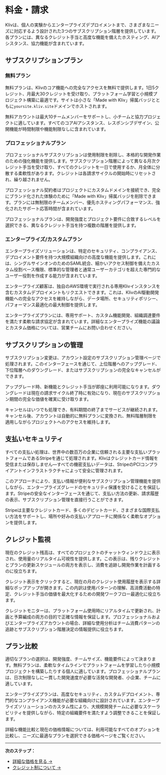 # 料金・請求

Klivは、個人の実験からエンタープライズデプロイメントまで、さまざまなニーズに対応するよう設計された3つのサブスクリプション階層を提供しています。各プランには、異なるクレジット手当と高度な機能を備えたホスティング、AIアシスタンス、協力機能が含まれています。

## サブスクリプションプラン

### 無料プラン
無料プランは、Klivのコア機能への完全なアクセスを無料で提供します。1日5クレジット、月最大30クレジットを受け取り、プラットフォーム学習と小規模プロジェクト構築に最適です。サイトは小さな「Made with Kliv」帰属バッジとともに`yoursite.kliv.site`ドメインでホストされます。

無料アカウントは最大10チームメンバーをサポートし、小チームと協力プロジェクトに適しています。すべてのコアAIアシスタンス、レスポンシブデザイン、公開機能が時間制限や機能制限なしに含まれています。

### プロフェッショナルプラン
プロフェッショナルサブスクリプションは使用制限を削除し、本格的な開発作業のための強化機能を提供します。サブスクリプション階層によって異なる月次クレジット手当を受け取り、すべてのクレジットを一日で使用するか、月全体に分散する柔軟性があります。クレジットは各請求サイクルの開始時にリセットされ、繰り越されません。

プロフェッショナル契約者はプロジェクトにカスタムドメインを接続でき、完全にブランド化された体験のために「Made with Kliv」帰属バッジを削除できます。プランには無制限のチームメンバー、優先ホスティングパフォーマンス、強化されたサポート応答時間が含まれています。

プロフェッショナルプランは、開発強度とプロジェクト要件に合致するレベルを選択できる、異なるクレジット手当を持つ複数の階層を提供します。

### エンタープライズ/カスタムプラン
エンタープライズソリューションは、特定のセキュリティ、コンプライアンス、デプロイメント要件を持つ大規模組織向けの高度な機能を提供します。これには、シングルサインオンのためのSAML統合、細かいアクセス制御を備えたカスタム役割ベース権限、標準的な管理者と通常ユーザーカテゴリを超えた専門的なユーザー役割を作成する能力が含まれています。

エンタープライズ顧客は、独自のAWS環境で実行される専用Klivインスタンスを含むカスタムデプロイメントもリクエストできます。これは、KlivのAI駆動開発機能への完全なアクセスを維持しながら、データ場所、セキュリティポリシー、パフォーマンス最適化の最大制御を提供します。

エンタープライズプランには、専用サポート、カスタム機能開発、組織調達要件を満たす柔軟な請求協定が含まれています。詳細なエンタープライズ機能の議論とカスタム価格については、営業チームにお問い合わせください。

## サブスクリプションの管理

サブスクリプション変更は、アカウント設定のサブスクリプション管理ページで処理されます。このインターフェースを通じて、上位階層へのアップグレード、下位階層へのダウングレード、またはサブスクリプションの完全なキャンセルができます。

アップグレード時、新機能とクレジット手当が即座に利用可能になります。ダウングレードは現在の請求サイクル終了時に有効になり、現在のサブスクリプション期間の完全な価値を確実に受け取ります。

キャンセルはいつでも処理でき、有料期間の終了までサービスが継続されます。キャンセル後、アカウントは自動的に無料プランに変換され、無料階層制限を適用しながらプロジェクトへのアクセスを維持します。

## 支払いセキュリティ

すべての支払い処理は、世界中の数百万の企業に信頼される主要な支払いプラットフォームであるStripeを通じて処理されます。Klivはクレジットカード情報を受信または保存しません—すべての機密支払いデータは、StripeのPCIコンプライアントインフラストラクチャによって安全に管理されます。

このアプローチにより、支払い情報が便利なサブスクリプション管理機能を提供しながら、エンタープライズグレードのセキュリティ保護を受けることを保証します。Stripeの安全なインターフェースを通じて、支払い方法の更新、請求履歴の表示、サブスクリプション管理を直接行うことができます。

Stripeは主要なクレジットカード、多くのデビットカード、さまざまな国際支払い方法をサポートし、場所や好みの支払いアプローチに関係なく柔軟なオプションを提供します。

## クレジット監視

現在のクレジット残高は、すべてのプロジェクトのチャットウィンドウ上に表示され、使用量のリアルタイム可視性を提供します。この表示は、残りクレジットとプランの更新スケジュールの両方を表示し、消費を追跡し開発作業を計画するのに役立ちます。

クレジット表示をクリックすると、現在の月のクレジット使用履歴を表示する詳細なポップアップが開きます。この内訳は使用パターンの理解、高消費活動の特定、クレジット手当の価値を最大化するための開発ワークフロー最適化に役立ちます。

クレジットモニターは、プラットフォーム使用時にリアルタイムで更新され、計画と予算編成の両方の目的で正確な情報を保証します。プロフェッショナルおよびエンタープライズアカウントの場合、詳細な使用分析はチーム消費パターンの追跡とサブスクリプション階層決定の情報提供に役立ちます。

## プラン比較

適切なプランの選択は、開発強度、チームサイズ、機能要件によって決まります。無料プランは、柔軟なタイムラインでプラットフォームを学習したり小規模プロジェクトを構築したりする個人に適しています。プロフェッショナルプランは、日次制限なしに一貫した開発速度が必要な活発な開発者、小企業、チームに適しています。

エンタープライズプランは、高度なセキュリティ、カスタムデプロイメント、専門的なコンプライアンス機能が必要な組織向けに設計されています。エンタープライズソリューションのカスタム性により、大規模開発チームに必要なスケーラビリティを提供しながら、特定の組織要件を満たすよう調整できることを保証します。

詳細な機能比較と現在の価格情報については、利用可能なすべてのオプションを比較し、ニーズに最適なプランを選択できる価格ページをご覧ください。

---

**次のステップ：**
- [詳細な価格を見る →](https://kliv.dev/pricing)
- [クレジット制について →](/ja/getting-started/credits)